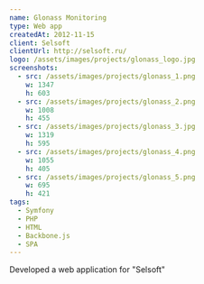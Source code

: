 ```yaml
---
name: Glonass Monitoring
type: Web app
createdAt: 2012-11-15
client: Selsoft
clientUrl: http://selsoft.ru/
logo: /assets/images/projects/glonass_logo.jpg
screenshots: 
  - src: /assets/images/projects/glonass_1.png
    w: 1347
    h: 603
  - src: /assets/images/projects/glonass_2.png
    w: 1008
    h: 455
  - src: /assets/images/projects/glonass_3.jpg
    w: 1319
    h: 595
  - src: /assets/images/projects/glonass_4.png
    w: 1055
    h: 405
  - src: /assets/images/projects/glonass_5.png
    w: 695
    h: 421
tags:
  - Symfony
  - PHP
  - HTML
  - Backbone.js
  - SPA
---
```


Developed a web application for "Selsoft"


